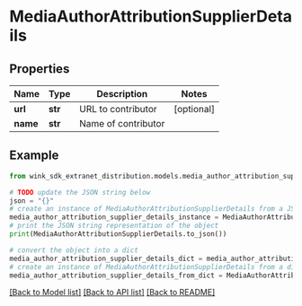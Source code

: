 # MediaAuthorAttributionSupplierDetails


## Properties

Name | Type | Description | Notes
------------ | ------------- | ------------- | -------------
**url** | **str** | URL to contributor | [optional] 
**name** | **str** | Name of contributor | 

## Example

```python
from wink_sdk_extranet_distribution.models.media_author_attribution_supplier_details import MediaAuthorAttributionSupplierDetails

# TODO update the JSON string below
json = "{}"
# create an instance of MediaAuthorAttributionSupplierDetails from a JSON string
media_author_attribution_supplier_details_instance = MediaAuthorAttributionSupplierDetails.from_json(json)
# print the JSON string representation of the object
print(MediaAuthorAttributionSupplierDetails.to_json())

# convert the object into a dict
media_author_attribution_supplier_details_dict = media_author_attribution_supplier_details_instance.to_dict()
# create an instance of MediaAuthorAttributionSupplierDetails from a dict
media_author_attribution_supplier_details_from_dict = MediaAuthorAttributionSupplierDetails.from_dict(media_author_attribution_supplier_details_dict)
```
[[Back to Model list]](../README.md#documentation-for-models) [[Back to API list]](../README.md#documentation-for-api-endpoints) [[Back to README]](../README.md)


